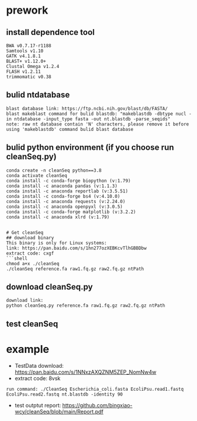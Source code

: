 # prework
## install dependence tool
```shell
BWA v0.7.17-r1188
Samtools v1.10
GATK v4.1.8.1
BLAST+ v1.12.0+
Clustal Omega v1.2.4
FLASH v1.2.11
trimmomatic v0.38
```

## bulid ntdatabase
```shell
blast database link: https://ftp.ncbi.nih.gov/blast/db/FASTA/
blast makeblast command for bulid blastdb: "makeblastdb -dbtype nucl -in ntdatabase -input_type fasta -out nt.blastdb -parse_seqids"
note: raw nt database contain 'N' characters, please remove it before using 'makeblastdb' command bulid blast database
```
## bulid python environment (if you choose run cleanSeq.py)
```shell
conda create -n cleanSeq python==3.8
conda activate cleanSeq
conda install -c conda-forge biopython (v:1.79)
conda install -c anaconda pandas (v:1.1.3)
conda install -c anaconda reportlab (v:3.5.51)
conda install -c conda-forge bs4 (v:4.10.0)
conda install -c anaconda requests (v:2.24.0)
conda install -c anaconda openpyxl (v:3.0.5)
conda install -c conda-forge matplotlib (v:3.2.2)
conda install -c anaconda xlrd (v:1.79)


# Get cleanSeq
## download binary 
This binary is only for Linux systems: 
link: https://pan.baidu.com/s/1hn277ozXEBKcvTlhGBBDbw  
extract code: cxgf
```shell
chmod a+x ./cleanSeq
./cleanSeq reference.fa raw1.fq.gz raw2.fq.gz ntPath
```
## download cleanSeq.py 

```shell
download link: 
python cleanSeq.py reference.fa raw1.fq.gz raw2.fq.gz ntPath
```
## test cleanSeq
# example
* TestData download: https://pan.baidu.com/s/1NNxzAXQZNM5ZEP_NomNw4w 
* extract code: 8vsk
```shell
run command: ./CleanSeq Escherichia_coli.fasta EcoliPsu.read1.fastq EcoliPsu.read2.fastq nt.blastdb -identity 90
```
* test outptut report: https://github.com/bingxiao-wcy/cleanSeq/blob/main/Report.pdf



